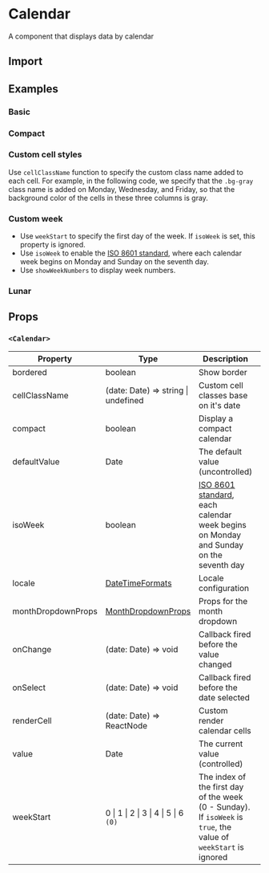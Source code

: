 # Calendar

A component that displays data by calendar

## Import

<!--{include:<import-guide>}-->

## Examples

### Basic

<!--{include:`basic.md`}-->

### Compact

<!--{include:`compact.md`}-->

### Custom cell styles

Use `cellClassName` function to specify the custom class name added to each cell. For example, in the following code, we specify that the `.bg-gray` class name is added on Monday, Wednesday, and Friday, so that the background color of the cells in these three columns is gray.

<!--{include:`custom-cell.md`}-->

### Custom week

<!--{include:`week-start.md`}-->

- Use `weekStart` to specify the first day of the week. If `isoWeek` is set, this property is ignored.
- Use `isoWeek` to enable the [ISO 8601 standard][ISO-8601], where each calendar week begins on Monday and Sunday on the seventh day.
- Use `showWeekNumbers` to display week numbers.

### Lunar

<!--{include:`lunar.md`}-->

## Props

### `<Calendar>`

| Property           | Type                                              | Description                                                                                                      | Version     |
| ------------------ | ------------------------------------------------- | ---------------------------------------------------------------------------------------------------------------- | ----------- |
| bordered           | boolean                                           | Show border                                                                                                      |             |
| cellClassName      | (date: Date) => string \| undefined               | Custom cell classes base on it's date                                                                            |             |
| compact            | boolean                                           | Display a compact calendar                                                                                       |             |
| defaultValue       | Date                                              | The default value (uncontrolled)                                                                                 |             |
| isoWeek            | boolean                                           | [ISO 8601 standard][ISO-8601], each calendar week begins on Monday and Sunday on the seventh day                 |             |
| locale             | [DateTimeFormats](/guide/i18n/#date-time-formats) | Locale configuration                                                                                             |             |
| monthDropdownProps | [MonthDropdownProps][month-dropdown-props]        | Props for the month dropdown                                                                                     |             |
| onChange           | (date: Date) => void                              | Callback fired before the value changed                                                                          |             |
| onSelect           | (date: Date) => void                              | Callback fired before the date selected                                                                          |             |
| renderCell         | (date: Date) => ReactNode                         | Custom render calendar cells                                                                                     |             |
| value              | Date                                              | The current value (controlled)                                                                                   |             |
| weekStart          | 0 \| 1 \| 2 \| 3 \| 4 \| 5 \| 6 `(0)`             | The index of the first day of the week (0 - Sunday). If `isoWeek` is `true`, the value of `weekStart` is ignored | ![][5.62.0] |

<!--{include:(_common/types/month-dropdown-props.md)}-->

[month-dropdown-props]: #code-ts-month-dropdown-props-code
[ISO-8601]: https://en.wikipedia.org/wiki/ISO_week_date
